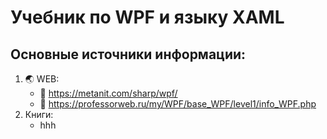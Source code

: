 # Учебник по WPF и языку XAML
## Основные источники информации:
1. :earth_asia: WEB:
   * :speech_balloon: https://metanit.com/sharp/wpf/
   * :speech_balloon: https://professorweb.ru/my/WPF/base_WPF/level1/info_WPF.php
2. Книги:
   * hhh

